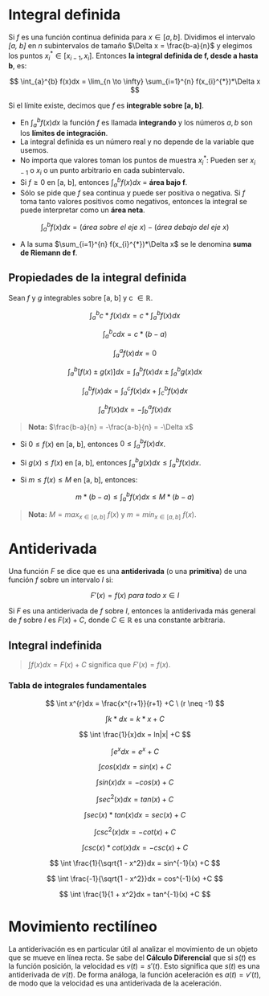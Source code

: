 # Integral definida

Si *f* es una función continua definida para $x \in [a, b]$. Dividimos el intervalo *[a, b]* en *n* subintervalos de tamaño $\Delta x = \frac{b-a}{n}$ y elegimos los puntos $x_{i}^{*} \in [x_{i-1}, x_{i}]$. Entonces **la integral definida de f, desde a hasta b**, es:

$$
\int_{a}^{b} f(x)dx = \lim_{n \to \infty} \sum_{i=1}^{n} f(x_{i}^{*})*\Delta x
$$

Si el límite existe, decimos que $f$ es **integrable sobre [a, b]**.

* En $\int_{a}^{b} f(x)dx$ la función $f$ es llamada **integrando** y los números $a, b$ son los **límites de integración**.
* La integral definida es un número real y no depende de la variable que usemos.
* No importa que valores toman los puntos de muestra $x_{i}^{*}$: Pueden ser $x_{i-1}$ o $x_i$ o un punto arbitrario en cada subintervalo.
* Si $f \geq 0$ en [a, b], entonces $\int_{a}^{b} f(x)dx$ = **área bajo f**.
* Sólo se pide que $f$ sea continua y puede ser positiva o negativa. Si $f$ toma tanto valores positivos como negativos, entonces la integral se puede interpretar como un **área neta**.

$$
\int_{a}^{b} f(x)dx = (área \ sobre \ el \ eje \ x) - (área \ debajo \ del \ eje \ x)
$$

* A la suma $\sum_{i=1}^{n} f(x_{i}^{*})*\Delta x$ se le denomina **suma de Riemann de f**.

## Propiedades de la integral definida

Sean $f$ y $g$ integrables sobre [a, b] y c $\in \mathbb{R}$.

$$
\int_{a}^{b} c*f(x)dx = c*\int_{a}^{b} f(x)dx
$$

$$
\int_{a}^{b} cdx = c*(b-a)
$$

$$
\int_{a}^{a} f(x)dx = 0
$$

$$
\int_{a}^{b} [f(x) \pm g(x)]dx = \int_{a}^{b} f(x)dx \pm \int_{a}^{b} g(x)dx
$$

$$
\int_{a}^{b} f(x)dx = \int_{a}^{c} f(x)dx + \int_{c}^{b} f(x)dx
$$

$$
\int_{a}^{b} f(x)dx = -\int_{b}^{a} f(x)dx
$$

> **Nota:** $\frac{b-a}{n} = -\frac{a-b}{n} = -\Delta x$

* Si $0 \leq f(x)$ en [a, b], entonces $0 \leq \int_{a}^{b} f(x)dx$.

* Si $g(x) \leq f(x)$ en [a, b], entonces $\int_{a}^{b} g(x)dx \leq \int_{a}^{b} f(x)dx$.

* Si $m \leq f(x) \leq M$ en [a, b], entonces:

$$
m*(b-a) \leq \int_{a}^{b} f(x)dx \leq M*(b-a)
$$

> **Nota:** $M = max_{x \in [a, b]} \ f(x)$ y $m = min_{x \in [a, b]} \ f(x)$.

# Antiderivada

Una función $F$ se dice que es una **antiderivada** (o una **primitiva**) de una función $f$ sobre un intervalo $I$ si:

$$
F'(x) = f(x) \ para \ todo \ x \in I
$$

Si $F$ es una antiderivada de $f$ sobre $I$, entonces la antiderivada más general de $f$ sobre $I$ es $F(x) + C$, donde $C \in \mathbb{R}$ es una constante arbitraria.

## Integral indefinida

> $\int f(x)dx = F(x) + C$ significa que $F'(x) = f(x)$.

### Tabla de integrales fundamentales

$$
\int x^{r}dx = \frac{x^{r+1}}{r+1} +C \ (r \neq -1)
$$

$$
\int k*dx = k*x +C
$$

$$
\int \frac{1}{x}dx = ln|x| +C
$$

$$
\int e^{x}dx = e^{x} +C
$$

$$
\int cos(x)dx = sin(x) +C
$$

$$
\int sin(x)dx = -cos(x) +C
$$

$$
\int sec^{2}(x)dx = tan(x) +C
$$

$$
\int sec(x)*tan(x)dx = sec(x) +C
$$

$$
\int csc^{2}(x)dx = -cot(x) +C
$$

$$
\int csc(x)*cot(x)dx = -csc(x) +C
$$

$$
\int \frac{1}{\sqrt{1 - x^2}}dx = sin^{-1}(x) +C
$$

$$
\int \frac{-1}{\sqrt{1 - x^2}}dx = cos^{-1}(x) +C
$$

$$
\int \frac{1}{1 + x^2}dx = tan^{-1}(x) +C
$$

# Movimiento rectilíneo

La antiderivación es en particular útil al analizar el movimiento de un objeto que se mueve en línea recta. Se sabe del **Cálculo Diferencial** que si $s(t)$ es la función posición, la velocidad es $v(t) = s'(t)$. Esto significa que $s(t)$ es una antiderivada de $v(t)$. De forma análoga, la función aceleración es $a(t) = v'(t)$, de modo que la velocidad es una antiderivada de la aceleración.

